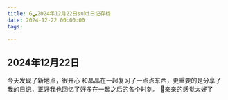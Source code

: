 ```yaml
---
title: G🛹2024年12月22日suki日记存档
date: 2024-12-22 00:00:00
tags:

---
```


## 2024年12月22日

今天发现了新地点，很开心
和晶晶在一起复习了一点点东西，更重要的是分享了我的日记，正好我也回忆了好多在一起之后的各个时刻。
🥰亲亲的感觉太好了
